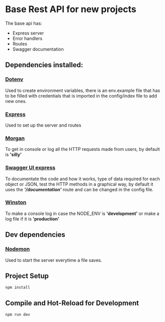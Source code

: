 # Base Rest API for new projects

The base api has:

- Express server
- Error handlers
- Routes
- Swagger documentation

## Dependencies installed:

### [Dotenv](https://www.npmjs.com/package/dotenv)

Used to create environment variables, there is an env.example file that has to be filled with credentials that is imported in the config/index file to add new ones. 

### [Express](https://www.npmjs.com/package/express)

Used to set up the server and routes

### [Morgan](https://www.npmjs.com/package/morgan)

To get in console or log all the HTTP requests made from users, by default is **'silly'**

### [Swagger UI express](https://www.npmjs.com/package/swagger-ui-express)


To documentate the code and how it works, type of data required for each object or JSON, test the HTTP methods in a graphical way, by default it uses the ***'/documentation'*** route and can be changed in the config file.

### [Winston](https://www.npmjs.com/package/winston)

To make a console log in case the NODE_ENV is **'development'** or make a log file if it is **'production'**

## Dev dependencies

### [Nodemon](https://www.npmjs.com/package/nodemon)

Used to start the server everytime a file saves.

## Project Setup

```
npm install
```

## Compile and Hot-Reload for Development

```
npm run dev
```
